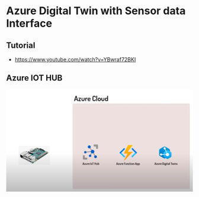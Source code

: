 # Azure Digital Twin with Sensor data Interface


## Tutorial
- https://www.youtube.com/watch?v=YBwraf72BKI

## Azure IOT HUB
![Alt text](model/images/image.png)